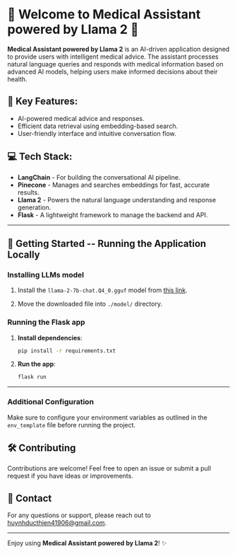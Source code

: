 # 🎉 Welcome to **Medical Assistant powered by Llama 2** 👋

**Medical Assistant powered by Llama 2** is an AI-driven application designed to provide users with intelligent medical advice. The assistant processes natural language queries and responds with medical information based on advanced AI models, helping users make informed decisions about their health.

## 🌟 Key Features:
- AI-powered medical advice and responses.
- Efficient data retrieval using embedding-based search.
- User-friendly interface and intuitive conversation flow.

## 💻 Tech Stack:
- **LangChain** - For building the conversational AI pipeline.
- **Pinecone** - Manages and searches embeddings for fast, accurate results.
- **Llama 2** - Powers the natural language understanding and response generation.
- **Flask** - A lightweight framework to manage the backend and API.

---
## 🚀 Getting Started -- Running the Application Locally

### Installing LLMs model
1. Install the `llama-2-7b-chat.Q4_0.gguf` model from [this link](https://huggingface.co/TheBloke/Llama-2-7B-Chat-GGUF/tree/main).

2. Move the downloaded file into `./model/` directory.

### Running the Flask app

1. **Install dependencies**:
    ```bash
    pip install -r requirements.txt
    ```

2. **Run the app**:
    ```bash
    flask run
    ```
---

### Additional Configuration
Make sure to configure your environment variables as outlined in the `env_template` file before running the project.

## 🛠️ Contributing

Contributions are welcome! Feel free to open an issue or submit a pull request if you have ideas or improvements.

## 📧 Contact

For any questions or support, please reach out to [huynhducthien41906@gmail.com](mailto:huynhducthien41906@gmail.com).

---

Enjoy using **Medical Assistant powered by Llama 2**! ✨